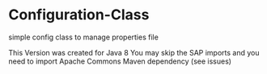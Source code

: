 # Configuration-Class
simple config class to manage properties file

This Version was created for Java 8
You may skip the SAP imports and you need to import Apache Commons Maven dependency (see issues)
